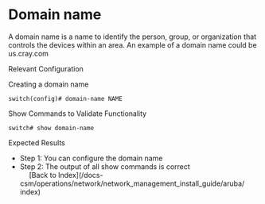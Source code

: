 # Domain name 

A domain name is a name to identify the person, group, or organization that controls the devices within an area. An example of a domain name could be us.cray.com 

Relevant Configuration 

Creating a domain name 

```
switch(config)# domain-name NAME
```

Show Commands to Validate Functionality 

```
switch# show domain-name
```

Expected Results 

* Step 1: You can configure the domain name
* Step 2: The output of all show commands is correct  
 
[Back to Index](/docs-csm/operations/network/network_management_install_guide/aruba/
index)
